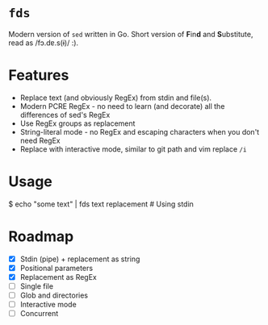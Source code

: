 # `fds`

Modern version of `sed` written in Go. Short version of **F**in**d** and **S**ubstitute, read as /fɔ.dɐ.s(ɨ)/ :).

# Features

- Replace text (and obviously RegEx) from stdin and file(s). 
- Modern PCRE RegEx - no need to learn (and decorate) all the differences of sed's RegEx
- Use RegEx groups as replacement
- String-literal mode - no RegEx and escaping characters when you don't need RegEx
- Replace with interactive mode, similar to git path and vim replace `/i`

# Usage

$ echo "some text" | fds text replacement # Using stdin

# Roadmap

- [x] Stdin (pipe) + replacement as string
- [x] Positional parameters
- [x] Replacement as RegEx
- [ ] Single file
- [ ] Glob and directories
- [ ] Interactive mode
- [ ] Concurrent
